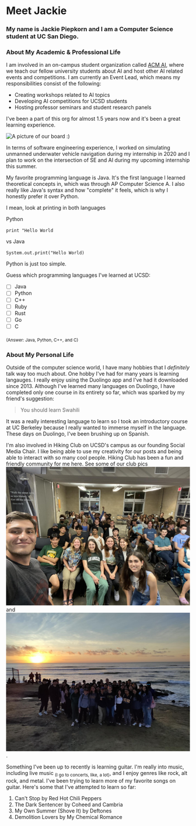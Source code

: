 # Meet Jackie

### My name is Jackie Piepkorn and I am a Computer Science student at UC San Diego.

### About My Academic & Professional Life
I am involved in an on-campus student organization called [ACM AI](https://ai.acmucsd.com/), where we teach
our fellow university students about AI and host other AI related events and competitions.
I am currently an Event Lead, which means my responsibilities consist of the following:
- Creating workshops related to AI topics
- Developing AI competitions for UCSD students
- Hosting professor seminars and student research panels

I've been a part of this org for almost 1.5 years now and it's been a great learning experience.

![A picture of our board :)](https://i.imgur.com/oX4Fu5H.png)

In terms of software engineering experience, I worked on simulating unmanned underwater
vehicle navigation during my internship in 2020 and I plan to work on the intersection of
SE and AI during my upcoming internship this summer.

My favorite programming language is Java. It's the first language I learned theoretical concepts in,
which was through AP Computer Science A. I also really like Java's syntax and how "complete" it feels, which is why I honestly prefer it over Python.

I mean, look at printing in both languages

Python
```
print "Hello World
```
vs
Java
```
System.out.print("Hello World)
```
Python is just too simple.

Guess which programming languages I've learned at UCSD:
- [ ] Java
- [ ] Python
- [ ] C++
- [ ] Ruby
- [ ] Rust
- [ ] Go
- [ ] C

<sub>(Answer: Java, Python, C++, and C)</sub>

### About My Personal Life
Outside of the computer science world, I have many hobbies that I *definitely* talk
way too much about. One hobby I've had for many years is learning langauges. I really
enjoy using the Duolingo app and I've had it downloaded since 2013. Although I've learned
many languages on Duolingo, I have completed only one course in its entirety so far, which was sparked by my friend's suggestion:
> You should learn Swahili

It was a really interesting language to learn so I took an introductory course at UC Berkeley
because I really wanted to immerse myself in the language. These days on Duolingo, I've been brushing up on Spanish.

I'm also involved in Hiking Club on UCSD's campus as our founding Social Media Chair.
I like being able to use my creativity for our posts and being able to interact with
so many cool people. Hiking Club has been a fun and friendly community for me here. See some of our club pics ![here](hikinggbm.jpg) and ![here](sunsetcliffs.jpg).

Something I've been up to recently is learning guitar. I'm really into music, including live music <sub>(I go to concerts, like, a lot)</sub>, and I enjoy genres like rock, alt rock, and metal. I've been trying to learn more of my favorite songs on guitar. Here's some that I've attempted to learn so far:
1. Can't Stop by Red Hot Chili Peppers
2. The Dark Sentencer by Coheed and Cambria
3. My Own Summer (Shove It) by Deftones
4. Demolition Lovers by My Chemical Romance
